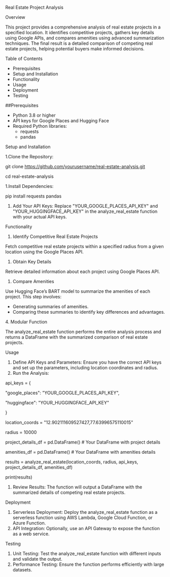 Real Estate Project Analysis

Overview

This project provides a comprehensive analysis of real estate projects in a specified location. It identifies competitive projects, gathers key details using Google APIs, and compares amenities using advanced summarization techniques. The final result is a detailed comparison of competing real estate projects, helping potential buyers make informed decisions.

Table of Contents

- Prerequisites
- Setup and Installation
- Functionality
- Usage
- Deployment
- Testing

##Prerequisites

- Python 3.8 or higher
- API keys for Google Places and Hugging Face
- Required Python libraries:
   - requests
   - pandas

Setup and Installation

1.Clone the Repository:

git clone https://github.com/yourusername/real-estate-analysis.git

cd real-estate-analysis

1.Install Dependencies:

pip install requests pandas

1. Add Your API Keys: Replace "YOUR\_GOOGLE\_PLACES\_API\_KEY" and "YOUR\_HUGGINGFACE\_API\_KEY" in the analyze\_real\_estate function with your actual API keys.

Functionality

1. Identify Competitive Real Estate Projects

Fetch competitive real estate projects within a specified radius from a given location using the Google Places API.

1. Obtain Key Details

Retrieve detailed information about each project using Google Places API.

1. Compare Amenities

Use Hugging Face’s BART model to summarize the amenities of each project. This step involves:

- Generating summaries of amenities.
- Comparing these summaries to identify key differences and advantages.

4\. Modular Function

The analyze\_real\_estate function performs the entire analysis process and returns a DataFrame with the summarized comparison of real estate projects.

Usage

1. Define API Keys and Parameters: Ensure you have the correct API keys and set up the parameters, including location coordinates and radius.
1. Run the Analysis:

api\_keys = {

"google\_places": "YOUR\_GOOGLE\_PLACES\_API\_KEY",

"huggingface": "YOUR\_HUGGINGFACE\_API\_KEY"

}

location\_coords = "12.902111609527427,77.63996575110015"

radius = 10000

project\_details\_df = pd.DataFrame()  # Your DataFrame with project details

amenities\_df = pd.DataFrame()  # Your DataFrame with amenities details

results = analyze\_real\_estate(location\_coords, radius, api\_keys, project\_details\_df, amenities\_df)

print(results)

1. Review Results: The function will output a DataFrame with the summarized details of competing real estate projects.

Deployment

1. Serverless Deployment: Deploy the analyze\_real\_estate function as a serverless function using AWS Lambda, Google Cloud Function, or Azure Function.
1. API Integration: Optionally, use an API Gateway to expose the function as a web service.

Testing

1. Unit Testing: Test the analyze\_real\_estate function with different inputs and validate the output.
1. Performance Testing: Ensure the function performs efficiently with large datasets.






